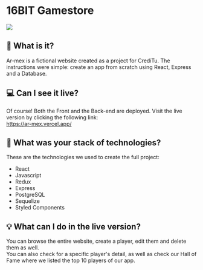 # 16BIT Gamestore

<img src='https://res.cloudinary.com/dy9tey0yi/image/upload/v1637886806/Futbol%20players/Home_zd3ecb.png'/>

## 🤔 What is it?

Ar-mex is a fictional website created as a project for CrediTu. The instructions were simple: create an app from scratch using React, Express and a Database.

## 💻 Can I see it live?

Of course! Both the Front and the Back-end are deployed. Visit the live version by clicking the following link:\
https://ar-mex.vercel.app/

## 🧱 What was your stack of technologies?

These are the technologies we used to create the full project:

- React
- Javascript
- Redux
- Express
- PostgreSQL
- Sequelize
- Styled Components

## 💡 What can I do in the live version?

You can browse the entire website, create a player, edit them and delete them as well.\
You can also check for a specific player's detail, as well as check our Hall of Fame where we listed the top 10 players of our app.

